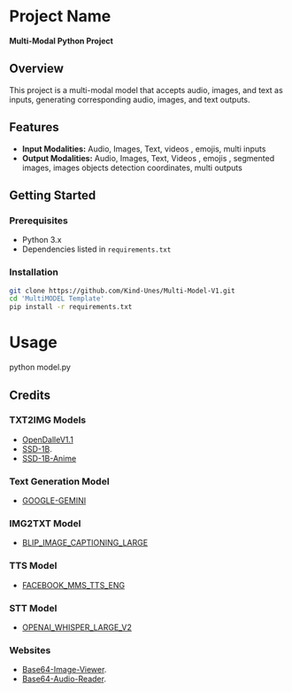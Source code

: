 # Project Name

**Multi-Modal Python Project**

## Overview

This project is a multi-modal model that accepts audio, images, and text as inputs, generating corresponding audio, images, and text outputs.

## Features

- **Input Modalities:** Audio, Images, Text, videos , emojis, multi inputs
- **Output Modalities:** Audio, Images, Text, Videos , emojis , segmented images, images objects detection coordinates, multi outputs

## Getting Started

### Prerequisites

- Python 3.x
- Dependencies listed in `requirements.txt`

### Installation

```bash
git clone https://github.com/Kind-Unes/Multi-Model-V1.git
cd 'MultiMODEL Template'
pip install -r requirements.txt
```
# Usage

python model.py

## Credits

### TXT2IMG Models

- [OpenDalleV1.1](https://huggingface.co/dataautogpt3/OpenDalleV1.1)
- [SSD-1B](https://huggingface.co/segmind/SSD-1B).
- [SSD-1B-Anime](https://huggingface.co/furusu/SSD-1B-anime)

### Text Generation Model

- [GOOGLE-GEMINI](https://deepmind.google/technologies/gemini/#introduction)

### IMG2TXT Model

- [BLIP_IMAGE_CAPTIONING_LARGE](https://huggingface.co/Salesforce/blip-image-captioning-large)

### TTS Model

- [FACEBOOK_MMS_TTS_ENG](https://huggingface.co/models/facebook/mms-tts-eng)

### STT Model

- [OPENAI_WHISPER_LARGE_V2](https://huggingface.co/openai/whisper-large-v2)


### Websites
- [Base64-Image-Viewer](https://base64-viewer.onrender.com).
- [Base64-Audio-Reader](https://base64.guru/converter/decode/audio).


